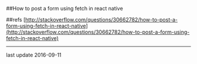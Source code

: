 ##How to post a form using fetch in react native

##refs
[http://stackoverflow.com/questions/30662782/how-to-post-a-form-using-fetch-in-react-native](http://stackoverflow.com/questions/30662782/how-to-post-a-form-using-fetch-in-react-native)

* * *
last update 2016-09-11